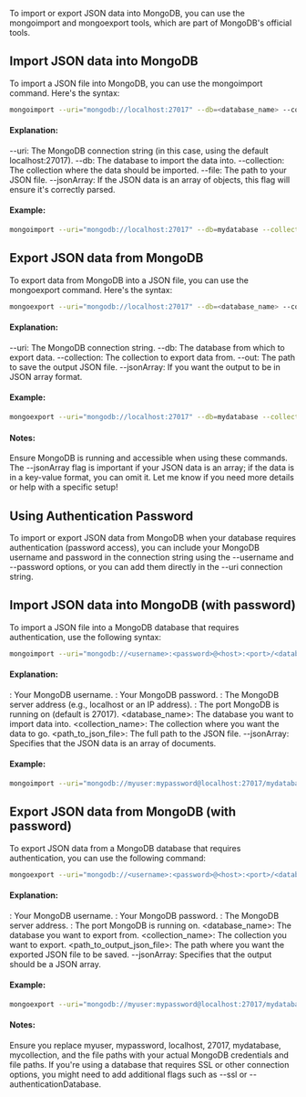 To import or export JSON data into MongoDB, you can use the mongoimport and mongoexport tools, which are part of MongoDB's official tools.

## Import JSON data into MongoDB
To import a JSON file into MongoDB, you can use the mongoimport command. Here's the syntax:

```bash
mongoimport --uri="mongodb://localhost:27017" --db=<database_name> --collection=<collection_name> --file=<path_to_json_file> --jsonArray
```
#### Explanation:
--uri: The MongoDB connection string (in this case, using the default localhost:27017).
--db: The database to import the data into.
--collection: The collection where the data should be imported.
--file: The path to your JSON file.
--jsonArray: If the JSON data is an array of objects, this flag will ensure it's correctly parsed.

#### Example:
```bash
mongoimport --uri="mongodb://localhost:27017" --db=mydatabase --collection=mycollection --file=/path/to/your/file.json --jsonArray
```

## Export JSON data from MongoDB
To export data from MongoDB into a JSON file, you can use the mongoexport command. Here's the syntax:

```bash
mongoexport --uri="mongodb://localhost:27017" --db=<database_name> --collection=<collection_name> --out=<path_to_output_json_file> --jsonArray
```
#### Explanation:
--uri: The MongoDB connection string.
--db: The database from which to export data.
--collection: The collection to export data from.
--out: The path to save the output JSON file.
--jsonArray: If you want the output to be in JSON array format.

#### Example:
```bash
mongoexport --uri="mongodb://localhost:27017" --db=mydatabase --collection=mycollection --out=/path/to/output/file.json --jsonArray
```

#### Notes:
Ensure MongoDB is running and accessible when using these commands.
The --jsonArray flag is important if your JSON data is an array; if the data is in a key-value format, you can omit it.
Let me know if you need more details or help with a specific setup!

## Using Authentication Password
To import or export JSON data from MongoDB when your database requires authentication (password access), you can include your MongoDB username and password in the connection string using the --username and --password options, or you can add them directly in the --uri connection string.

## Import JSON data into MongoDB (with password)
To import a JSON file into a MongoDB database that requires authentication, use the following syntax:

```bash
mongoimport --uri="mongodb://<username>:<password>@<host>:<port>/<database_name>" --collection=<collection_name> --file=<path_to_json_file> --jsonArray
```
#### Explanation:
<username>: Your MongoDB username.
<password>: Your MongoDB password.
<host>: The MongoDB server address (e.g., localhost or an IP address).
<port>: The port MongoDB is running on (default is 27017).
<database_name>: The database you want to import data into.
<collection_name>: The collection where you want the data to go.
<path_to_json_file>: The full path to the JSON file.
--jsonArray: Specifies that the JSON data is an array of documents.

#### Example:

```bash
mongoimport --uri="mongodb://myuser:mypassword@localhost:27017/mydatabase" --collection=mycollection --file=/path/to/your/file.json --jsonArray
```

## Export JSON data from MongoDB (with password)
To export JSON data from a MongoDB database that requires authentication, you can use the following command:

```bash
mongoexport --uri="mongodb://<username>:<password>@<host>:<port>/<database_name>" --collection=<collection_name> --out=<path_to_output_json_file> --jsonArray
```
#### Explanation:
<username>: Your MongoDB username.
<password>: Your MongoDB password.
<host>: The MongoDB server address.
<port>: The port MongoDB is running on.
<database_name>: The database you want to export from.
<collection_name>: The collection you want to export.
<path_to_output_json_file>: The path where you want the exported JSON file to be saved.
--jsonArray: Specifies that the output should be a JSON array.

#### Example:

```bash
mongoexport --uri="mongodb://myuser:mypassword@localhost:27017/mydatabase" --collection=mycollection --out=/path/to/output/file.json --jsonArray
```

#### Notes:
Ensure you replace myuser, mypassword, localhost, 27017, mydatabase, mycollection, and the file paths with your actual MongoDB credentials and file paths.
If you're using a database that requires SSL or other connection options, you might need to add additional flags such as --ssl or --authenticationDatabase.
